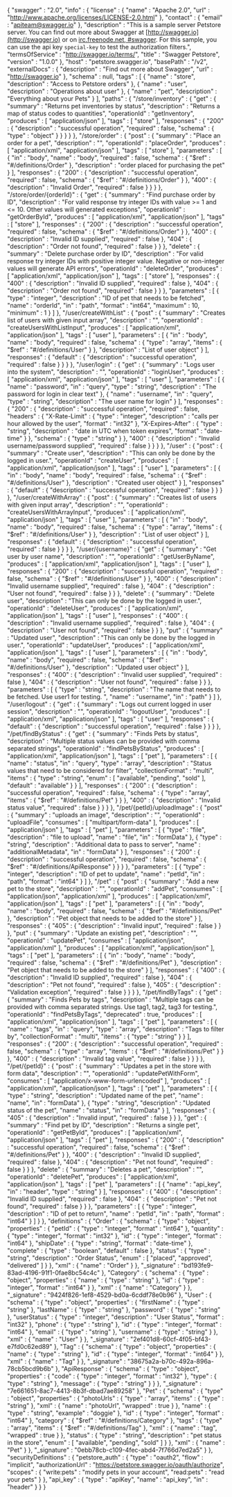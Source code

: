 {
  "swagger" : "2.0",
  "info" : {
    "license" : {
      "name" : "Apache 2.0",
      "url" : "http://www.apache.org/licenses/LICENSE-2.0.html"
    },
    "contact" : {
      "email" : "apiteam@swagger.io"
    },
    "description" : "This is a sample server Petstore server.  You can find out more about Swagger at [http://swagger.io](http://swagger.io) or on [irc.freenode.net, #swagger](http://swagger.io/irc/).  For this sample, you can use the api key `special-key` to test the authorization filters.",
    "termsOfService" : "http://swagger.io/terms/",
    "title" : "Swagger Petstore",
    "version" : "1.0.0"
  },
  "host" : "petstore.swagger.io",
  "basePath" : "/v2",
  "externalDocs" : {
    "description" : "Find out more about Swagger",
    "url" : "http://swagger.io"
  },
  "schema" : null,
  "tags" : [ {
    "name" : "store",
    "description" : "Access to Petstore orders"
  }, {
    "name" : "user",
    "description" : "Operations about user"
  }, {
    "name" : "pet",
    "description" : "Everything about your Pets"
  } ],
  "paths" : {
    "/store/inventory" : {
      "get" : {
        "summary" : "Returns pet inventories by status",
        "description" : "Returns a map of status codes to quantities",
        "operationId" : "getInventory",
        "produces" : [ "application/json" ],
        "tags" : [ "store" ],
        "responses" : {
          "200" : {
            "description" : "successful operation",
            "required" : false,
            "schema" : {
              "type" : "object"
            }
          }
        }
      }
    },
    "/store/order" : {
      "post" : {
        "summary" : "Place an order for a pet",
        "description" : "",
        "operationId" : "placeOrder",
        "produces" : [ "application/xml", "application/json" ],
        "tags" : [ "store" ],
        "parameters" : [ {
          "in" : "body",
          "name" : "body",
          "required" : false,
          "schema" : {
            "$ref" : "#/definitions/Order"
          },
          "description" : "order placed for purchasing the pet"
        } ],
        "responses" : {
          "200" : {
            "description" : "successful operation",
            "required" : false,
            "schema" : {
              "$ref" : "#/definitions/Order"
            }
          },
          "400" : {
            "description" : "Invalid Order",
            "required" : false
          }
        }
      }
    },
    "/store/order/{orderId}" : {
      "get" : {
        "summary" : "Find purchase order by ID",
        "description" : "For valid response try integer IDs with value >= 1 and <= 10. Other values will generated exceptions",
        "operationId" : "getOrderById",
        "produces" : [ "application/xml", "application/json" ],
        "tags" : [ "store" ],
        "responses" : {
          "200" : {
            "description" : "successful operation",
            "required" : false,
            "schema" : {
              "$ref" : "#/definitions/Order"
            }
          },
          "400" : {
            "description" : "Invalid ID supplied",
            "required" : false
          },
          "404" : {
            "description" : "Order not found",
            "required" : false
          }
        }
      },
      "delete" : {
        "summary" : "Delete purchase order by ID",
        "description" : "For valid response try integer IDs with positive integer value. Negative or non-integer values will generate API errors",
        "operationId" : "deleteOrder",
        "produces" : [ "application/xml", "application/json" ],
        "tags" : [ "store" ],
        "responses" : {
          "400" : {
            "description" : "Invalid ID supplied",
            "required" : false
          },
          "404" : {
            "description" : "Order not found",
            "required" : false
          }
        }
      },
      "parameters" : [ {
        "type" : "integer",
        "description" : "ID of pet that needs to be fetched",
        "name" : "orderId",
        "in" : "path",
        "format" : "int64",
        "maximum" : 10,
        "minimum" : 1
      } ]
    },
    "/user/createWithList" : {
      "post" : {
        "summary" : "Creates list of users with given input array",
        "description" : "",
        "operationId" : "createUsersWithListInput",
        "produces" : [ "application/xml", "application/json" ],
        "tags" : [ "user" ],
        "parameters" : [ {
          "in" : "body",
          "name" : "body",
          "required" : false,
          "schema" : {
            "type" : "array",
            "items" : {
              "$ref" : "#/definitions/User"
            }
          },
          "description" : "List of user object"
        } ],
        "responses" : {
          "default" : {
            "description" : "successful operation",
            "required" : false
          }
        }
      }
    },
    "/user/login" : {
      "get" : {
        "summary" : "Logs user into the system",
        "description" : "",
        "operationId" : "loginUser",
        "produces" : [ "application/xml", "application/json" ],
        "tags" : [ "user" ],
        "parameters" : [ {
          "name" : "password",
          "in" : "query",
          "type" : "string",
          "description" : "The password for login in clear text"
        }, {
          "name" : "username",
          "in" : "query",
          "type" : "string",
          "description" : "The user name for login"
        } ],
        "responses" : {
          "200" : {
            "description" : "successful operation",
            "required" : false,
            "headers" : {
              "X-Rate-Limit" : {
                "type" : "integer",
                "description" : "calls per hour allowed by the user",
                "format" : "int32"
              },
              "X-Expires-After" : {
                "type" : "string",
                "description" : "date in UTC when token expires",
                "format" : "date-time"
              }
            },
            "schema" : {
              "type" : "string"
            }
          },
          "400" : {
            "description" : "Invalid username/password supplied",
            "required" : false
          }
        }
      }
    },
    "/user" : {
      "post" : {
        "summary" : "Create user",
        "description" : "This can only be done by the logged in user.",
        "operationId" : "createUser",
        "produces" : [ "application/xml", "application/json" ],
        "tags" : [ "user" ],
        "parameters" : [ {
          "in" : "body",
          "name" : "body",
          "required" : false,
          "schema" : {
            "$ref" : "#/definitions/User"
          },
          "description" : "Created user object"
        } ],
        "responses" : {
          "default" : {
            "description" : "successful operation",
            "required" : false
          }
        }
      }
    },
    "/user/createWithArray" : {
      "post" : {
        "summary" : "Creates list of users with given input array",
        "description" : "",
        "operationId" : "createUsersWithArrayInput",
        "produces" : [ "application/xml", "application/json" ],
        "tags" : [ "user" ],
        "parameters" : [ {
          "in" : "body",
          "name" : "body",
          "required" : false,
          "schema" : {
            "type" : "array",
            "items" : {
              "$ref" : "#/definitions/User"
            }
          },
          "description" : "List of user object"
        } ],
        "responses" : {
          "default" : {
            "description" : "successful operation",
            "required" : false
          }
        }
      }
    },
    "/user/{username}" : {
      "get" : {
        "summary" : "Get user by user name",
        "description" : "",
        "operationId" : "getUserByName",
        "produces" : [ "application/xml", "application/json" ],
        "tags" : [ "user" ],
        "responses" : {
          "200" : {
            "description" : "successful operation",
            "required" : false,
            "schema" : {
              "$ref" : "#/definitions/User"
            }
          },
          "400" : {
            "description" : "Invalid username supplied",
            "required" : false
          },
          "404" : {
            "description" : "User not found",
            "required" : false
          }
        }
      },
      "delete" : {
        "summary" : "Delete user",
        "description" : "This can only be done by the logged in user.",
        "operationId" : "deleteUser",
        "produces" : [ "application/xml", "application/json" ],
        "tags" : [ "user" ],
        "responses" : {
          "400" : {
            "description" : "Invalid username supplied",
            "required" : false
          },
          "404" : {
            "description" : "User not found",
            "required" : false
          }
        }
      },
      "put" : {
        "summary" : "Updated user",
        "description" : "This can only be done by the logged in user.",
        "operationId" : "updateUser",
        "produces" : [ "application/xml", "application/json" ],
        "tags" : [ "user" ],
        "parameters" : [ {
          "in" : "body",
          "name" : "body",
          "required" : false,
          "schema" : {
            "$ref" : "#/definitions/User"
          },
          "description" : "Updated user object"
        } ],
        "responses" : {
          "400" : {
            "description" : "Invalid user supplied",
            "required" : false
          },
          "404" : {
            "description" : "User not found",
            "required" : false
          }
        }
      },
      "parameters" : [ {
        "type" : "string",
        "description" : "The name that needs to be fetched. Use user1 for testing. ",
        "name" : "username",
        "in" : "path"
      } ]
    },
    "/user/logout" : {
      "get" : {
        "summary" : "Logs out current logged in user session",
        "description" : "",
        "operationId" : "logoutUser",
        "produces" : [ "application/xml", "application/json" ],
        "tags" : [ "user" ],
        "responses" : {
          "default" : {
            "description" : "successful operation",
            "required" : false
          }
        }
      }
    },
    "/pet/findByStatus" : {
      "get" : {
        "summary" : "Finds Pets by status",
        "description" : "Multiple status values can be provided with comma separated strings",
        "operationId" : "findPetsByStatus",
        "produces" : [ "application/xml", "application/json" ],
        "tags" : [ "pet" ],
        "parameters" : [ {
          "name" : "status",
          "in" : "query",
          "type" : "array",
          "description" : "Status values that need to be considered for filter",
          "collectionFormat" : "multi",
          "items" : {
            "type" : "string",
            "enum" : [ "available", "pending", "sold" ],
            "default" : "available"
          }
        } ],
        "responses" : {
          "200" : {
            "description" : "successful operation",
            "required" : false,
            "schema" : {
              "type" : "array",
              "items" : {
                "$ref" : "#/definitions/Pet"
              }
            }
          },
          "400" : {
            "description" : "Invalid status value",
            "required" : false
          }
        }
      }
    },
    "/pet/{petId}/uploadImage" : {
      "post" : {
        "summary" : "uploads an image",
        "description" : "",
        "operationId" : "uploadFile",
        "consumes" : [ "multipart/form-data" ],
        "produces" : [ "application/json" ],
        "tags" : [ "pet" ],
        "parameters" : [ {
          "type" : "file",
          "description" : "file to upload",
          "name" : "file",
          "in" : "formData"
        }, {
          "type" : "string",
          "description" : "Additional data to pass to server",
          "name" : "additionalMetadata",
          "in" : "formData"
        } ],
        "responses" : {
          "200" : {
            "description" : "successful operation",
            "required" : false,
            "schema" : {
              "$ref" : "#/definitions/ApiResponse"
            }
          }
        }
      },
      "parameters" : [ {
        "type" : "integer",
        "description" : "ID of pet to update",
        "name" : "petId",
        "in" : "path",
        "format" : "int64"
      } ]
    },
    "/pet" : {
      "post" : {
        "summary" : "Add a new pet to the store",
        "description" : "",
        "operationId" : "addPet",
        "consumes" : [ "application/json", "application/xml" ],
        "produces" : [ "application/xml", "application/json" ],
        "tags" : [ "pet" ],
        "parameters" : [ {
          "in" : "body",
          "name" : "body",
          "required" : false,
          "schema" : {
            "$ref" : "#/definitions/Pet"
          },
          "description" : "Pet object that needs to be added to the store"
        } ],
        "responses" : {
          "405" : {
            "description" : "Invalid input",
            "required" : false
          }
        }
      },
      "put" : {
        "summary" : "Update an existing pet",
        "description" : "",
        "operationId" : "updatePet",
        "consumes" : [ "application/json", "application/xml" ],
        "produces" : [ "application/xml", "application/json" ],
        "tags" : [ "pet" ],
        "parameters" : [ {
          "in" : "body",
          "name" : "body",
          "required" : false,
          "schema" : {
            "$ref" : "#/definitions/Pet"
          },
          "description" : "Pet object that needs to be added to the store"
        } ],
        "responses" : {
          "400" : {
            "description" : "Invalid ID supplied",
            "required" : false
          },
          "404" : {
            "description" : "Pet not found",
            "required" : false
          },
          "405" : {
            "description" : "Validation exception",
            "required" : false
          }
        }
      }
    },
    "/pet/findByTags" : {
      "get" : {
        "summary" : "Finds Pets by tags",
        "description" : "Multiple tags can be provided with comma separated strings. Use tag1, tag2, tag3 for testing.",
        "operationId" : "findPetsByTags",
        "deprecated" : true,
        "produces" : [ "application/xml", "application/json" ],
        "tags" : [ "pet" ],
        "parameters" : [ {
          "name" : "tags",
          "in" : "query",
          "type" : "array",
          "description" : "Tags to filter by",
          "collectionFormat" : "multi",
          "items" : {
            "type" : "string"
          }
        } ],
        "responses" : {
          "200" : {
            "description" : "successful operation",
            "required" : false,
            "schema" : {
              "type" : "array",
              "items" : {
                "$ref" : "#/definitions/Pet"
              }
            }
          },
          "400" : {
            "description" : "Invalid tag value",
            "required" : false
          }
        }
      }
    },
    "/pet/{petId}" : {
      "post" : {
        "summary" : "Updates a pet in the store with form data",
        "description" : "",
        "operationId" : "updatePetWithForm",
        "consumes" : [ "application/x-www-form-urlencoded" ],
        "produces" : [ "application/xml", "application/json" ],
        "tags" : [ "pet" ],
        "parameters" : [ {
          "type" : "string",
          "description" : "Updated name of the pet",
          "name" : "name",
          "in" : "formData"
        }, {
          "type" : "string",
          "description" : "Updated status of the pet",
          "name" : "status",
          "in" : "formData"
        } ],
        "responses" : {
          "405" : {
            "description" : "Invalid input",
            "required" : false
          }
        }
      },
      "get" : {
        "summary" : "Find pet by ID",
        "description" : "Returns a single pet",
        "operationId" : "getPetById",
        "produces" : [ "application/xml", "application/json" ],
        "tags" : [ "pet" ],
        "responses" : {
          "200" : {
            "description" : "successful operation",
            "required" : false,
            "schema" : {
              "$ref" : "#/definitions/Pet"
            }
          },
          "400" : {
            "description" : "Invalid ID supplied",
            "required" : false
          },
          "404" : {
            "description" : "Pet not found",
            "required" : false
          }
        }
      },
      "delete" : {
        "summary" : "Deletes a pet",
        "description" : "",
        "operationId" : "deletePet",
        "produces" : [ "application/xml", "application/json" ],
        "tags" : [ "pet" ],
        "parameters" : [ {
          "name" : "api_key",
          "in" : "header",
          "type" : "string"
        } ],
        "responses" : {
          "400" : {
            "description" : "Invalid ID supplied",
            "required" : false
          },
          "404" : {
            "description" : "Pet not found",
            "required" : false
          }
        }
      },
      "parameters" : [ {
        "type" : "integer",
        "description" : "ID of pet to return",
        "name" : "petId",
        "in" : "path",
        "format" : "int64"
      } ]
    }
  },
  "definitions" : {
    "Order" : {
      "schema" : {
        "type" : "object",
        "properties" : {
          "petId" : {
            "type" : "integer",
            "format" : "int64"
          },
          "quantity" : {
            "type" : "integer",
            "format" : "int32"
          },
          "id" : {
            "type" : "integer",
            "format" : "int64"
          },
          "shipDate" : {
            "type" : "string",
            "format" : "date-time"
          },
          "complete" : {
            "type" : "boolean",
            "default" : false
          },
          "status" : {
            "type" : "string",
            "description" : "Order Status",
            "enum" : [ "placed", "approved", "delivered" ]
          }
        },
        "xml" : {
          "name" : "Order"
        }
      },
      "_signature" : "bd193fe9-83ad-4196-91f1-0fae8bc54c4c"
    },
    "Category" : {
      "schema" : {
        "type" : "object",
        "properties" : {
          "name" : {
            "type" : "string"
          },
          "id" : {
            "type" : "integer",
            "format" : "int64"
          }
        },
        "xml" : {
          "name" : "Category"
        }
      },
      "_signature" : "9424f826-1ef8-4529-bd0a-6cddf78e0b96"
    },
    "User" : {
      "schema" : {
        "type" : "object",
        "properties" : {
          "firstName" : {
            "type" : "string"
          },
          "lastName" : {
            "type" : "string"
          },
          "password" : {
            "type" : "string"
          },
          "userStatus" : {
            "type" : "integer",
            "description" : "User Status",
            "format" : "int32"
          },
          "phone" : {
            "type" : "string"
          },
          "id" : {
            "type" : "integer",
            "format" : "int64"
          },
          "email" : {
            "type" : "string"
          },
          "username" : {
            "type" : "string"
          }
        },
        "xml" : {
          "name" : "User"
        }
      },
      "_signature" : "2ef401d8-60cf-4f05-bf43-e7fd0c62ed89"
    },
    "Tag" : {
      "schema" : {
        "type" : "object",
        "properties" : {
          "name" : {
            "type" : "string"
          },
          "id" : {
            "type" : "integer",
            "format" : "int64"
          }
        },
        "xml" : {
          "name" : "Tag"
        }
      },
      "_signature" : "38675a2a-b70c-492a-896a-78cb5bcd9b6b"
    },
    "ApiResponse" : {
      "schema" : {
        "type" : "object",
        "properties" : {
          "code" : {
            "type" : "integer",
            "format" : "int32"
          },
          "type" : {
            "type" : "string"
          },
          "message" : {
            "type" : "string"
          }
        }
      },
      "_signature" : "7e661651-8ac7-4413-8b3f-dbad7ae89258"
    },
    "Pet" : {
      "schema" : {
        "type" : "object",
        "properties" : {
          "photoUrls" : {
            "type" : "array",
            "items" : {
              "type" : "string"
            },
            "xml" : {
              "name" : "photoUrl",
              "wrapped" : true
            }
          },
          "name" : {
            "type" : "string",
            "example" : "doggie"
          },
          "id" : {
            "type" : "integer",
            "format" : "int64"
          },
          "category" : {
            "$ref" : "#/definitions/Category"
          },
          "tags" : {
            "type" : "array",
            "items" : {
              "$ref" : "#/definitions/Tag"
            },
            "xml" : {
              "name" : "tag",
              "wrapped" : true
            }
          },
          "status" : {
            "type" : "string",
            "description" : "pet status in the store",
            "enum" : [ "available", "pending", "sold" ]
          }
        },
        "xml" : {
          "name" : "Pet"
        }
      },
      "_signature" : "0ebb78cb-c109-4fec-abd4-7f766d7ed2a5"
    }
  },
  "securityDefinitions" : {
    "petstore_auth" : {
      "type" : "oauth2",
      "flow" : "implicit",
      "authorizationUrl" : "https://petstore.swagger.io/oauth/authorize",
      "scopes" : {
        "write:pets" : "modify pets in your account",
        "read:pets" : "read your pets"
      }
    },
    "api_key" : {
      "type" : "apiKey",
      "name" : "api_key",
      "in" : "header"
    }
  }
}
